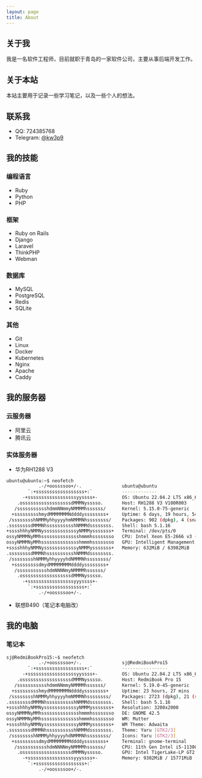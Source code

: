 ```yaml
---
layout: page
title: About
---
```

## 关于我

我是一名软件工程师，目前就职于青岛的一家软件公司，主要从事后端开发工作。

## 关于本站

本站主要用于记录一些学习笔记，以及一些个人的想法。

## 联系我

- QQ:  724385768
- Telegram:  [@kw3p9](https://t.me/kw3p9)

## 我的技能

### 编程语言

- Ruby
- Python
- PHP

### 框架

- Ruby on Rails
- Django
- Laravel
- ThinkPHP
- Webman

### 数据库

- MySQL
- PostgreSQL
- Redis
- SQLite

### 其他

- Git
- Linux
- Docker
- Kubernetes
- Nginx
- Apache
- Caddy

## 我的服务器

### 云服务器

- 阿里云
- 腾讯云

### 实体服务器

- 华为RH1288 V3

```bash
ubuntu@ubuntu:~$ neofetch
            .-/+oossssoo+/-.               ubuntu@ubuntu 
        `:+ssssssssssssssssss+:`           ------------- 
      -+ssssssssssssssssssyyssss+-         OS: Ubuntu 22.04.2 LTS x86_64 
    .ossssssssssssssssssdMMMNysssso.       Host: RH1288 V3 V100R003 
   /ssssssssssshdmmNNmmyNMMMMhssssss/      Kernel: 5.15.0-75-generic 
  +ssssssssshmydMMMMMMMNddddyssssssss+     Uptime: 6 days, 19 hours, 54 mins 
 /sssssssshNMMMyhhyyyyhmNMMMNhssssssss/    Packages: 902 (dpkg), 4 (snap) 
.ssssssssdMMMNhsssssssssshNMMMdssssssss.   Shell: bash 5.1.16 
+sssshhhyNMMNyssssssssssssyNMMMysssssss+   Terminal: /dev/pts/0 
ossyNMMMNyMMhsssssssssssssshmmmhssssssso   CPU: Intel Xeon E5-2666 v3 (40) @ 2.900GHz 
ossyNMMMNyMMhsssssssssssssshmmmhssssssso   GPU: Intelligent Management system chip w/VGA support] 
+sssshhhyNMMNyssssssssssssyNMMMysssssss+   Memory: 632MiB / 63982MiB 
.ssssssssdMMMNhsssssssssshNMMMdssssssss.
 /sssssssshNMMMyhhyyyyhdNMMMNhssssssss/                            
  +sssssssssdmydMMMMMMMMddddyssssssss+                             
   /ssssssssssshdmNNNNmyNMMMMhssssss/
    .ossssssssssssssssssdMMMNysssso.
      -+sssssssssssssssssyyyssss+-
        `:+ssssssssssssssssss+:`
            .-/+oossssoo+/-.
```

- 联想B490（笔记本电脑改）

## 我的电脑

### 笔记本

```bash
sj@RedmiBookPro15:~$ neofetch
            .-/+oossssoo+/-.               sj@RedmiBookPro15 
        `:+ssssssssssssssssss+:`           ----------------- 
      -+ssssssssssssssssssyyssss+-         OS: Ubuntu 22.04.2 LTS x86_64 
    .ossssssssssssssssssdMMMNysssso.       Host: RedmiBook Pro 15 
   /ssssssssssshdmmNNmmyNMMMMhssssss/      Kernel: 5.19.0-45-generic 
  +ssssssssshmydMMMMMMMNddddyssssssss+     Uptime: 23 hours, 27 mins 
 /sssssssshNMMMyhhyyyyhmNMMMNhssssssss/    Packages: 2723 (dpkg), 21 (snap) 
.ssssssssdMMMNhsssssssssshNMMMdssssssss.   Shell: bash 5.1.16 
+sssshhhyNMMNyssssssssssssyNMMMysssssss+   Resolution: 3200x2000 
ossyNMMMNyMMhsssssssssssssshmmmhssssssso   DE: GNOME 42.5 
ossyNMMMNyMMhsssssssssssssshmmmhssssssso   WM: Mutter 
+sssshhhyNMMNyssssssssssssyNMMMysssssss+   WM Theme: Adwaita 
.ssssssssdMMMNhsssssssssshNMMMdssssssss.   Theme: Yaru [GTK2/3] 
 /sssssssshNMMMyhhyyyyhdNMMMNhssssssss/    Icons: Yaru [GTK2/3] 
  +sssssssssdmydMMMMMMMMddddyssssssss+     Terminal: gnome-terminal 
   /ssssssssssshdmNNNNmyNMMMMhssssss/      CPU: 11th Gen Intel i5-11300H (8) @ 4.400GHz 
    .ossssssssssssssssssdMMMNysssso.       GPU: Intel TigerLake-LP GT2 [Iris Xe Graphics] 
      -+sssssssssssssssssyyyssss+-         Memory: 9302MiB / 15771MiB 
        `:+ssssssssssssssssss+:`
            .-/+oossssoo+/-.                                       
                                                                                                                   
```

